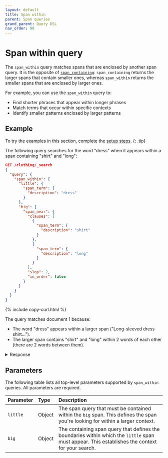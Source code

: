 ```yaml
---
layout: default
title: Span within
parent: Span queries
grand_parent: Query DSL
nav_order: 90
---
```


# Span within query

The `span_within` query matches spans that are enclosed by another span query. It is the opposite of [`span_containing`]({{site.url}}{{site.baseurl}}/query-dsl/span/span-containing/): `span_containing` returns the larger spans that contain smaller ones, whereas `span_within` returns the smaller spans that are enclosed by larger ones.

For example, you can use the `span_within` query to:
- Find shorter phrases that appear within longer phrases
- Match terms that occur within specific contexts
- Identify smaller patterns enclosed by larger patterns

## Example

To try the examples in this section, complete the [setup steps]({{site.url}}{{site.baseurl}}/query-dsl/span/#setup).
{: .tip}

The following query searches for the word "dress" when it appears within a span containing "shirt" and "long":

```json
GET /clothing/_search
{
  "query": {
    "span_within": {
      "little": {
        "span_term": {
          "description": "dress"
        }
      },
      "big": {
        "span_near": {
          "clauses": [
            {
              "span_term": {
                "description": "shirt"
              }
            },
            {
              "span_term": {
                "description": "long"
              }
            }
          ],
          "slop": 2,
          "in_order": false
        }
      }
    }
  }
}
```
{% include copy-curl.html %}

The query matches document 1 because:
- The word "dress" appears within a larger span ("Long-sleeved dress shirt...").
- The larger span contains "shirt" and "long" within 2 words of each other (there are 2 words between them).

<details markdown="block">
  <summary>
    Response
  </summary>
  {: .text-delta}

```json
{
  "took": 3,
  "timed_out": false,
  "_shards": {
    "total": 1,
    "successful": 1,
    "skipped": 0,
    "failed": 0
  },
  "hits": {
    "total": {
      "value": 1,
      "relation": "eq"
    },
    "max_score": 1.4677674,
    "hits": [
      {
        "_index": "clothing",
        "_id": "1",
        "_score": 1.4677674,
        "_source": {
          "description": "Long-sleeved dress shirt with a formal collar and button cuffs. "
        }
      }
    ]
  }
}
```
</details>

## Parameters

The following table lists all top-level parameters supported by `span_within` queries. All parameters are required.

| Parameter | Type | Description |
|:----------|:-----|:------------|
| `little` | Object | The span query that must be contained within the `big` span. This defines the span you're looking for within a larger context. |
| `big` | Object | The containing span query that defines the boundaries within which the `little` span must appear. This establishes the context for your search. |